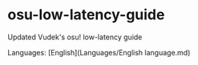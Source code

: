 # osu-low-latency-guide
Updated Vudek's osu! low-latency guide

Languages:
[English](Languages/English language.md)